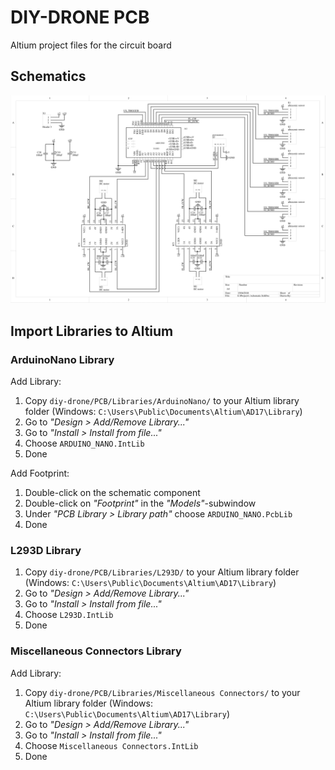 # DIY-DRONE PCB
Altium project files for the circuit board

## Schematics

![Schematics](https://raw.githubusercontent.com/cloud-garage/diy-drone/master/PCB/schematics.png)

## Import Libraries to Altium

### ArduinoNano Library

Add Library:

1. Copy `diy-drone/PCB/Libraries/ArduinoNano/` to your Altium library folder (Windows: `C:\Users\Public\Documents\Altium\AD17\Library`)
2. Go to _"Design > Add/Remove Library..."_
3. Go to _"Install > Install from file..."_
4. Choose `ARDUINO_NANO.IntLib`
5. Done

Add Footprint:

1. Double-click on the schematic component
2. Double-click on _"Footprint"_ in the _"Models"_-subwindow
3. Under _"PCB Library > Library path"_ choose `ARDUINO_NANO.PcbLib`
4. Done

### L293D Library

1. Copy `diy-drone/PCB/Libraries/L293D/` to your Altium library folder (Windows: `C:\Users\Public\Documents\Altium\AD17\Library`)
2. Go to _"Design > Add/Remove Library..."_
3. Go to _"Install > Install from file..."_
4. Choose `L293D.IntLib`
5. Done

### Miscellaneous Connectors Library

Add Library:

1. Copy `diy-drone/PCB/Libraries/Miscellaneous Connectors/` to your Altium library folder (Windows: `C:\Users\Public\Documents\Altium\AD17\Library`)
2. Go to _"Design > Add/Remove Library..."_
3. Go to _"Install > Install from file..."_
4. Choose `Miscellaneous Connectors.IntLib`
5. Done